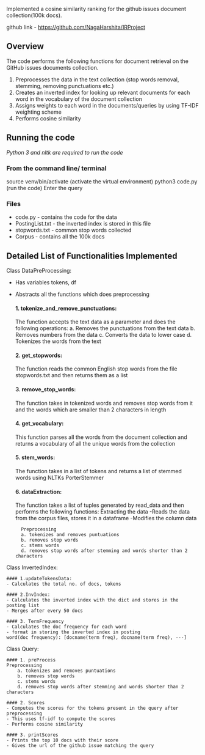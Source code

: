 Implemented a cosine similarity ranking for the github issues document collection(100k docs).

github link - https://github.com/NagaHarshita/IRProject

## Overview
The code performs the following functions for document retrieval on the GitHub issues documents collection. 
1. Preprocesses the data in the text collection (stop words removal, stemming, removing punctuations etc.)
2. Creates an inverted index for looking up relevant documents for each word in the vocabulary of the document collection
3. Assigns weights to each word in the documents/queries by using TF-IDF weighting scheme
4. Performs cosine similarity 

## Running the code  
*Python 3 and nltk are required to run the code*

### From the command line/ terminal
source venv/bin/activate (activate the virtual environment)
python3 code.py (run the code)
Enter the query 

### Files 
* code.py - contains the code for the data 
* PostingList.txt - the inverted index is stored in this file 
* stopwords.txt - common stop words collected 
* Corpus - contains all the 100k docs 


## Detailed List of Functionalities Implemented

Class DataPreProcessing: 
- Has variables tokens, df 
- Abstracts all the functions which does preprocessing 

    #### 1. tokenize_and_remove_punctuations:
    The function accepts the text data as a parameter and does the following operations:
    a. Removes the punctuations from the text data
    b. Removes numbers from the data
    c. Converts the data to lower case
    d. Tokenizes the words from the text 

    #### 2. get_stopwords: 
    The function reads the common English stop words from the file stopwords.txt and then returns them as a list

    #### 3. remove_stop_words: 
    The function takes in tokenized words and removes stop words from it and the words which are smaller than 2 characters in length

    #### 4. get_vocabulary: 
    This function parses all the words from the document collection and returns a vocabulary of all the unique words from the collection

    #### 5. stem_words: 
    The function takes in a list of tokens and returns a list of stemmed words using NLTKs PorterStemmer

    #### 6. dataExtraction:
    The function takes a list of tuples generated by read_data and then performs the following functions:
        Extracting the data 
        -Reads the data from the corpus files, stores it in a dataframe 
        -Modifies the column data 

        Preprocessing 
        a. tokenizes and removes puntuations
        b. removes stop words
        c. stems words
        d. removes stop words after stemming and words shorter than 2 characters

Class InvertedIndex:

    #### 1.updateTokensData:
    - Calculates the total no. of docs, tokens 

    #### 2.InvIndex:
    - Calculates the inverted index with the dict and stores in the posting list 
    - Merges after every 50 docs 

    #### 3. TermFrequency
    - Calculates the doc frequency for each word 
    - format in storing the inverted index in posting 
    word(doc frequency): [docname(term freq), docname(term freq), ---]
 
Class Query:

    #### 1. preProcess
    Preprocessing 
        a. tokenizes and removes puntuations
        b. removes stop words
        c. stems words
        d. removes stop words after stemming and words shorter than 2 characters

    #### 2. Scores
    - Computes the scores for the tokens present in the query after preprocessing 
    - This uses tf-idf to compute the scores 
    - Performs cosine similarity 

    #### 3. printScores
    - Prints the top 10 docs with their score 
    - Gives the url of the github issue matching the query 
